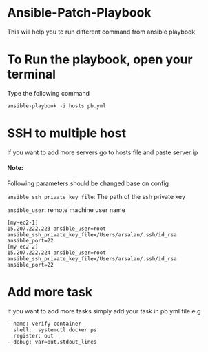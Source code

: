 # Ansible-Patch-Playbook
This will help you to run different command from ansible playbook

# To Run the playbook, open your terminal

Type the following command
```shell
ansible-playbook -i hosts pb.yml
```
# SSH to multiple host
If you want to add more servers go to hosts file and paste server ip
#### Note:
Following parameters should be changed base on config

`ansible_ssh_private_key_file`: The path of the ssh private key

`ansible_user`: remote machine user name


```shell
[my-ec2-1]
15.207.222.223 ansible_user=root ansible_ssh_private_key_file=/Users/arsalan/.ssh/id_rsa ansible_port=22
[my-ec2-2]
15.207.222.224 ansible_user=root ansible_ssh_private_key_file=/Users/arsalan/.ssh/id_rsa ansible_port=22
```
# Add more task

If you want to add more tasks simply add your task in pb.yml file e.g
```shell
- name: verify container
  shell:  systemctl docker ps
  register: out
- debug: var=out.stdout_lines
```
